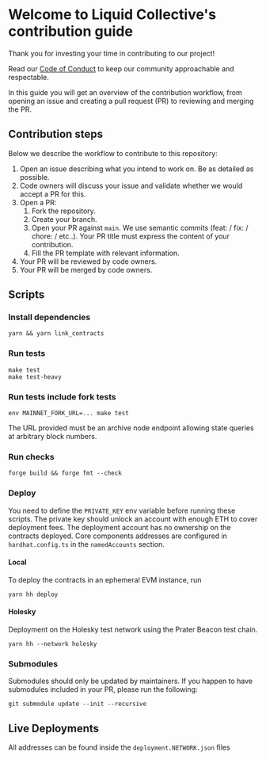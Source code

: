 # Welcome to Liquid Collective's contribution guide
Thank you for investing your time in contributing to our project!

Read our [Code of Conduct](./CODE_OF_CONDUCT.md) to keep our community approachable and respectable.

In this guide you will get an overview of the contribution workflow, from opening an issue and creating a pull request (PR) to reviewing and merging the PR.

## Contribution steps
Below we describe the workflow to contribute to this repository:

1. Open an issue describing what you intend to work on. Be as detailed as possible.
2. Code owners will discuss your issue and validate whether we would accept a PR for this.
3. Open a PR:
   1. Fork the repository.
   2. Create your branch.
   3. Open your PR against `main`. We use semantic commits (feat: / fix: / chore: / etc..). Your PR title must express the content of your contribution.
   4. Fill the PR template with relevant information.
4. Your PR will be reviewed by code owners.
5. Your PR will be merged by code owners.

## Scripts

### Install dependencies
```
yarn && yarn link_contracts
```

### Run tests

```
make test
make test-heavy
```

### Run tests include fork tests
```
env MAINNET_FORK_URL=... make test
```

The URL provided must be an archive node endpoint allowing state queries at arbitrary block numbers.

### Run checks
```
forge build && forge fmt --check
```

### Deploy
You need to define the `PRIVATE_KEY` env variable before running these scripts. The private key should unlock an account with enough ETH to cover deployment fees. The deployment account has no ownership on the contracts deployed. Core components addresses are configured in `hardhat.config.ts` in the `namedAccounts` section.

#### Local
To deploy the contracts in an ephemeral EVM instance, run
```
yarn hh deploy
```

#### Holesky
Deployment on the Holesky test network using the Prater Beacon test chain.
```
yarn hh --network holesky
```

### Submodules
Submodules should only be updated by maintainers. If you happen to have submodules included in your PR, please run the following:
```
git submodule update --init --recursive
```

## Live Deployments
All addresses can be found inside the `deployment.NETWORK.json` files

